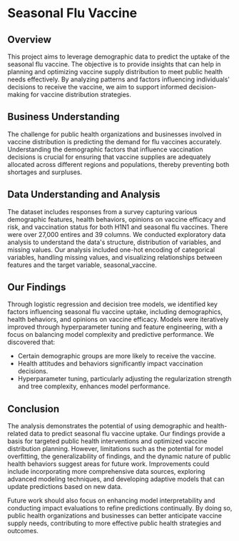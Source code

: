 # Seasonal Flu Vaccine

## Overview

This project aims to leverage demographic data to predict the uptake of the seasonal flu vaccine. The objective is to provide insights that can help in planning and optimizing vaccine supply distribution to meet public health needs effectively. By analyzing patterns and factors influencing individuals' decisions to receive the vaccine, we aim to support informed decision-making for vaccine distribution strategies.

## Business Understanding

The challenge for public health organizations and businesses involved in vaccine distribution is predicting the demand for flu vaccines accurately. Understanding the demographic factors that influence vaccination decisions is crucial for ensuring that vaccine supplies are adequately allocated across different regions and populations, thereby preventing both shortages and surpluses.

## Data Understanding and Analysis

The dataset includes responses from a survey capturing various demographic features, health behaviors, opinions on vaccine efficacy and risk, and vaccination status for both H1N1 and seasonal flu vaccines. There were over 27,000 entires and 39 columns. We conducted exploratory data analysis to understand the data's structure, distribution of variables, and missing values. Our analysis included one-hot encoding of categorical variables, handling missing values, and visualizing relationships between features and the target variable, seasonal_vaccine.

## Our Findings

Through logistic regression and decision tree models, we identified key factors influencing seasonal flu vaccine uptake, including demographics, health behaviors, and opinions on vaccine efficacy. Models were iteratively improved through hyperparameter tuning and feature engineering, with a focus on balancing model complexity and predictive performance. We discovered that:
- Certain demographic groups are more likely to receive the vaccine.
- Health attitudes and behaviors significantly impact vaccination decisions.
- Hyperparameter tuning, particularly adjusting the regularization strength and tree complexity, enhances model performance.

## Conclusion

The analysis demonstrates the potential of using demographic and health-related data to predict seasonal flu vaccine uptake. Our findings provide a basis for targeted public health interventions and optimized vaccine distribution planning. However, limitations such as the potential for model overfitting, the generalizability of findings, and the dynamic nature of public health behaviors suggest areas for future work. Improvements could include incorporating more comprehensive data sources, exploring advanced modeling techniques, and developing adaptive models that can update predictions based on new data.

Future work should also focus on enhancing model interpretability and conducting impact evaluations to refine predictions continually. By doing so, public health organizations and businesses can better anticipate vaccine supply needs, contributing to more effective public health strategies and outcomes.


